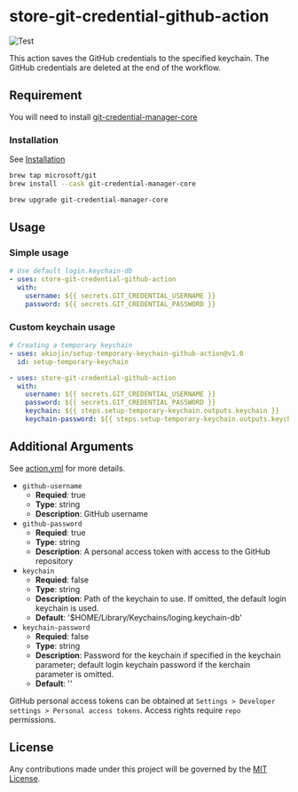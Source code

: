 # store-git-credential-github-action
![Test][0]

This action saves the GitHub credentials to the specified keychain.
The GitHub credentials are deleted at the end of the workflow.

## Requirement
You will need to install [git-credential-manager-core][1]

### Installation
See [Installation][2]

```sh
brew tap microsoft/git
brew install --cask git-credential-manager-core
```
```sh
brew upgrade git-credential-manager-core
```

## Usage
### Simple usage
```yml
# Use default login.keychain-db
- uses: store-git-credential-github-action
  with:
    username: ${{ secrets.GIT_CREDENTIAL_USERNAME }}
    password: ${{ secrets.GIT_CREDENTIAL_PASSWORD }}
```

### Custom keychain usage
```yml
# Creating a temporary keychain
- uses: akiojin/setup-temporary-keychain-github-action@v1.0
  id: setup-temporary-keychain

- uses: store-git-credential-github-action
  with:
    username: ${{ secrets.GIT_CREDENTIAL_USERNAME }}
    password: ${{ secrets.GIT_CREDENTIAL_PASSWORD }}
    keychain: ${{ steps.setup-temporary-keychain.outputs.keychain }}
    keychain-password: ${{ steps.setup-temporary-keychain.outputs.keychain-password }}
```

## Additional Arguments
See [action.yml][3] for more details.

- `github-username`
  - **Requied**: true
  - **Type**: string
  - **Description**: GitHub username
- `github-password`
  - **Requied**: true
  - **Type**: string
  - **Description**: A personal access token with access to the GitHub repository
- `keychain`
  - **Requied**: false
  - **Type**: string
  - **Description**: Path of the keychain to use. If omitted, the default login keychain is used.
  - **Default**: '$HOME/Library/Keychains/loging.keychain-db'
- `keychain-password`
  - **Requied**: false
  - **Type**: string
  - **Description**: Password for the keychain if specified in the keychain parameter; default login keychain password if the kerchain parameter is omitted.
  - **Default**: ''

GitHub personal access tokens can be obtained at `Settings > Developer settings > Personal access tokens`.
Access rights require `repo` permissions.

## License
Any contributions made under this project will be governed by the [MIT License][4].

[0]: https://github.com/akiojin/store-git-credential-github-action/actions/workflows/Test.yml/badge.svg
[1]: https://github.com/GitCredentialManager/git-credential-manager
[2]: https://github.com/GitCredentialManager/git-credential-manager#download-and-install
[3]: https://github.com/akiojin/store-git-credential-github-action/blob/main/action.yml
[4]: https://github.com/akiojin/store-git-credential-github-action/blob/main/LICENSE